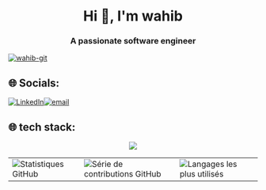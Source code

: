 <h1 align="center">Hi 👋, I'm wahib</h1>
<h3 align="center">A passionate software engineer</h3>

<p align="left"> <a href="https://github.com/ryo-ma/github-profile-trophy"><img src="https://github-profile-trophy.vercel.app/?username=wahib-git" alt="wahib-git" /></a> </p>


## 🌐 Socials:
[![LinkedIn](https://img.shields.io/badge/LinkedIn-%230077B5.svg?logo=linkedin&logoColor=white)](https://linkedin.com/in/wahib-bachoua-6b79ab330)[![email](https://img.shields.io/badge/Email-D14836?logo=gmail&logoColor=white)](mailto:bachoua.wahib@tek-up.de) 

## 🌐 tech stack:

<p align="center">
  <a href="https://skillicons.dev">
    <img src="https://skillicons.dev/icons?i=php,java,nodejs,github,gitlab,mysql,mongodb,angular,docker," />
  </a>
</p>
<table>
  <tr>
    <td>
      <img src="https://github-readme-stats.vercel.app/api?username=wahib-git&theme=dark&hide_border=true&include_all_commits=true&count_private=true" alt="Statistiques GitHub">
    </td>
    <td>
      <img src="https://github-readme-streak-stats.herokuapp.com/?user=wahib-git&theme=dark&hide_border=true" alt="Série de contributions GitHub">
    </td>
    <td>
      <img src="https://github-readme-stats.vercel.app/api/top-langs/?username=wahib-git&theme=dark&hide_border=true&include_all_commits=true&count_private=true&layout=compact" alt="Langages les plus utilisés">
    </td>
  </tr>
</table>
